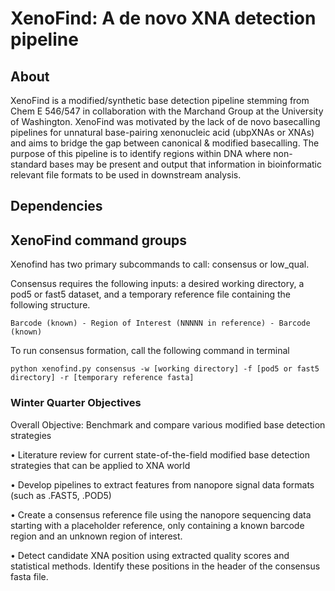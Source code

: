 # XenoFind: A de novo XNA detection pipeline

## About 

XenoFind is a modified/synthetic base detection pipeline stemming from Chem E 546/547 in collaboration with the Marchand Group at the University of Washington. XenoFind was motivated by the lack of de novo basecalling pipelines for unnatural base-pairing xenonucleic acid (ubpXNAs or XNAs)  and aims to bridge the gap between canonical & modified basecalling. The purpose of this pipeline is to identify regions within DNA where non-standard bases may be present and output that information in bioinformatic relevant file formats to be used in downstream analysis. 

## Dependencies 

## XenoFind command groups 

Xenofind has two primary subcommands to call: consensus or low_qual. 

Consensus requires the following inputs: a desired working directory, a pod5 or fast5 dataset, and a temporary reference file containing the following structure. 

    Barcode (known) - Region of Interest (NNNNN in reference) - Barcode (known)
To run consensus formation, call the following command in terminal 

    python xenofind.py consensus -w [working directory] -f [pod5 or fast5 directory] -r [temporary reference fasta]

### Winter Quarter Objectives 

Overall Objective: Benchmark and compare various modified base detection strategies

• Literature review for current state-of-the-field modified base detection strategies that can be applied to XNA world

• Develop pipelines to extract features from nanopore signal data formats (such as .FAST5, .POD5)

• Create a consensus reference file using the nanopore sequencing data starting with a placeholder reference, only containing a known barcode region and an unknown region of interest. 

• Detect candidate XNA position using extracted quality scores and statistical methods. Identify these positions in the header of the consensus fasta file. 
